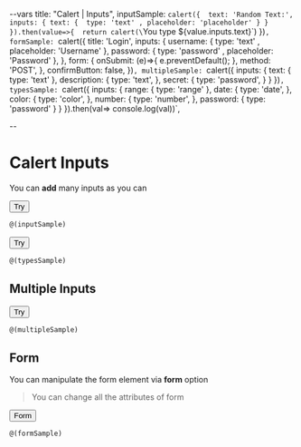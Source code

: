 --vars
title: "Calert | Inputs",
inputSample: `calert({ 
  text: 'Random Text:',
  inputs: {
    text: { 
      type: 'text' ,
      placeholder: 'placeholder'
    }
  }
  }).then(value=>{ 
    return calert(\`You type \${value.inputs.text}\`)
  })`,
formSample: `calert({ 
  title: 'Login',
  inputs: {
    username: { 
      type: 'text' ,
      placeholder: 'Username'
    },
    password: { 
      type: 'password' ,
      placeholder: 'Password'
    },
  },
  form: {
    onSubmit: (e)=>{
      e.preventDefault();
    },
    method: 'POST',
  },
  confirmButton: false,
  })`,
multipleSample: `calert({
  inputs: {
    text: {
      type: 'text'
    },
    description: {
      type: 'text',
    },
    secret: {
      type: 'password',
    }
  }
})`,
typesSample: `calert({
  inputs: {
    range: {
      type: 'range'
    },
    date: {
      type: 'date',
    },
    color: {
      type: 'color',
    },
    number: {
      type: 'number',
    },
    password: {
      type: 'password'
    }
  }
}).then(val=> console.log(val))`,


--

# Calert Inputs

You can **add** many inputs as you can

<div class="sample-container">

<button onclick="@(inputSample)" class="ca-btn ca-btn-primary">Try</button>

```javascript
@(inputSample)
```

</div>
<div class="sample-container">

<button onclick="@(typesSample)" class="ca-btn ca-btn-primary">Try</button>

```javascript
@(typesSample)
```

</div>

## Multiple Inputs

<div class="sample-container">

<button onclick="@(multipleSample)" class="ca-btn ca-btn-primary">Try</button>

```javascript
@(multipleSample)
```

</div>



## Form 

You can manipulate the form element via **form** option

> You can change all the attributes of form

<div class="sample-container">

<button onclick="@(formSample)" class="ca-btn ca-btn-primary">Form</button>

```javascript
@(formSample)
```
